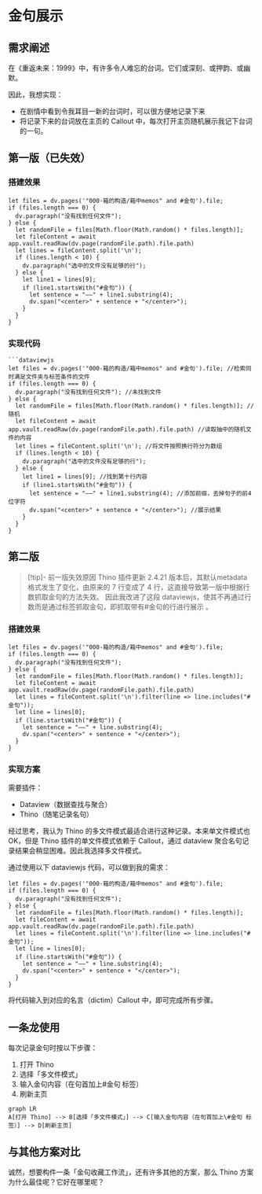 # 金句展示

## 需求阐述

在《重返未来：1999》中，有许多令人难忘的台词。它们或深刻、或押韵、或幽默。

因此，我想实现：

- 在剧情中看到令我耳目一新的台词时，可以很方便地记录下来
- 将记录下来的台词放在主页的 Callout 中，每次打开主页随机展示我记下台词的一句。

## 第一版（已失效）

### 搭建效果

```dataviewjs
let files = dv.pages('"000-箱的构造/箱中memos" and #金句').file;
if (files.length === 0) {
  dv.paragraph("没有找到任何文件");
} else {
  let randomFile = files[Math.floor(Math.random() * files.length)];
  let fileContent = await app.vault.readRaw(dv.page(randomFile.path).file.path)
  let lines = fileContent.split('\n');
  if (lines.length < 10) {
    dv.paragraph("选中的文件没有足够的行");
  } else {
    let line1 = lines[9];
    if (line1.startsWith("#金句")) {
      let sentence = "——" + line1.substring(4);
      dv.span("<center>" + sentence + "</center>");
    }
  }
}
```

### 实现代码

````
```dataviewjs
let files = dv.pages('"000-箱的构造/箱中memos" and #金句').file; //检索同时满足文件夹与标签条件的文件
if (files.length === 0) {
  dv.paragraph("没有找到任何文件"); //未找到文件
} else {
  let randomFile = files[Math.floor(Math.random() * files.length)]; //随机
  let fileContent = await app.vault.readRaw(dv.page(randomFile.path).file.path) //读取抽中的随机文件的内容
  let lines = fileContent.split('\n'); //将文件按照换行符分为数组
  if (lines.length < 10) {
    dv.paragraph("选中的文件没有足够的行");
  } else {
    let line1 = lines[9]; //找到第十行内容
    if (line1.startsWith("#金句")) {
      let sentence = "——" + line1.substring(4); //添加前缀，去掉句子的前4位字符
      dv.span("<center>" + sentence + "</center>"); //展示结果
    }
  }
}
````

## 第二版

> [!tip]- 前一版失效原因
> Thino 插件更新 2.4.21 版本后，其默认metadata 格式发生了变化，由原来的 7 行变成了 4 行，这直接导致第一版中根据行数抓取金句的方法失效。
> 因此我改进了这段 dataviewjs，使其不再通过行数而是通过标签抓取金句，即抓取带有\#金句的行进行展示 。

### 搭建效果

```dataviewjs
let files = dv.pages('"000-箱的构造/箱中memos" and #金句').file;
if (files.length === 0) {
  dv.paragraph("没有找到任何文件");
} else {
  let randomFile = files[Math.floor(Math.random() * files.length)];
  let fileContent = await app.vault.readRaw(dv.page(randomFile.path).file.path)
  let lines = fileContent.split('\n').filter(line => line.includes("#金句"));
  let line = lines[0];
  if (line.startsWith("#金句")) {
    let sentence = "——" + line.substring(4);
    dv.span("<center>" + sentence + "</center>");
  }
}
```


### 实现方案

需要插件：

- Dataview（数据查找与聚合）
- Thino（随笔记录名句）

经过思考，我认为 Thino 的多文件模式最适合进行这种记录。本来单文件模式也 OK，但是 Thino 插件的单文件模式依赖于 Callout，通过 dataview 聚合名句记录结果会稍显困难。因此我选择多文件模式。

通过使用以下 dataviewjs 代码，可以做到我的需求：

````
let files = dv.pages('"000-箱的构造/箱中memos" and #金句').file;
if (files.length === 0) {
  dv.paragraph("没有找到任何文件");
} else {
  let randomFile = files[Math.floor(Math.random() * files.length)];
  let fileContent = await app.vault.readRaw(dv.page(randomFile.path).file.path)
  let lines = fileContent.split('\n').filter(line => line.includes("#金句"));
  let line = lines[0];
  if (line.startsWith("#金句")) {
    let sentence = "——" + line.substring(4);
    dv.span("<center>" + sentence + "</center>");
  }
}
````

将代码输入到对应的名言（dictim）Callout 中，即可完成所有步骤。

## 一条龙使用

每次记录金句时按以下步骤：

1. 打开 Thino
2. 选择「多文件模式」
3. 输入金句内容（在句首加上\#金句 标签）
4. 刷新主页

```mermaid
graph LR
A[打开 Thino] --> B[选择「多文件模式」] --> C[输入金句内容（在句首加上\#金句 标签）] --> D[刷新主页]
```

## 与其他方案对比

诚然，想要构件一条「金句收藏工作流」，还有许多其他的方案，那么 Thino 方案为什么最佳呢？它好在哪里呢？

